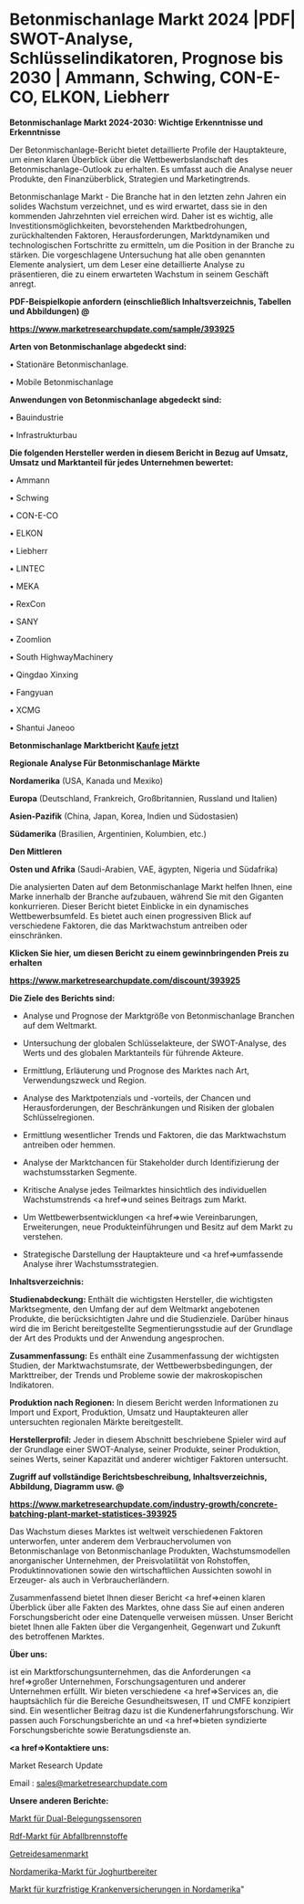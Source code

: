 # Betonmischanlage Markt 2024 |PDF| SWOT-Analyse, Schlüsselindikatoren, Prognose bis 2030 | Ammann, Schwing, CON-E-CO, ELKON, Liebherr

<strong>Betonmischanlage Markt 2024-2030: Wichtige Erkenntnisse und Erkenntnisse</strong>

Der Betonmischanlage-Bericht bietet detaillierte Profile der Hauptakteure, um einen klaren Überblick über die Wettbewerbslandschaft des Betonmischanlage-Outlook zu erhalten. Es umfasst auch die Analyse neuer Produkte, den Finanzüberblick, Strategien und Marketingtrends.

Betonmischanlage Markt - Die Branche hat in den letzten zehn Jahren ein solides Wachstum verzeichnet, und es wird erwartet, dass sie in den kommenden Jahrzehnten viel erreichen wird. Daher ist es wichtig, alle Investitionsmöglichkeiten, bevorstehenden Marktbedrohungen, zurückhaltenden Faktoren, Herausforderungen, Marktdynamiken und technologischen Fortschritte zu ermitteln, um die Position in der Branche zu stärken. Die vorgeschlagene Untersuchung hat alle oben genannten Elemente analysiert, um dem Leser eine detaillierte Analyse zu präsentieren, die zu einem erwarteten Wachstum in seinem Geschäft anregt.



<strong><b>PDF-Beispielkopie anfordern (einschließlich Inhaltsverzeichnis, Tabellen und Abbildungen) @ </b></strong>

<strong><a href=https://www.marketresearchupdate.com/sample/393925>

<strong>https://www.marketresearchupdate.com/sample/393925</u></a></strong></strong>



<strong>Arten von Betonmischanlage abgedeckt sind:</strong>

• Stationäre Betonmischanlage.

• Mobile Betonmischanlage



<strong>Anwendungen von Betonmischanlage abgedeckt sind:</strong>

• Bauindustrie

• Infrastrukturbau



<strong>Die folgenden Hersteller werden in diesem Bericht in Bezug auf Umsatz, Umsatz und Marktanteil für jedes Unternehmen bewertet:</strong>

• Ammann

• Schwing

• CON-E-CO

• ELKON

• Liebherr

• LINTEC

• MEKA

• RexCon

• SANY

• Zoomlion

• South HighwayMachinery

• Qingdao Xinxing

• Fangyuan

• XCMG

• Shantui Janeoo



<strong>Betonmischanlage Marktbericht <a href=https://www.marketresearchupdate.com/buynow/393925>Kaufe jetzt</a></strong>



<strong>Regionale Analyse Für Betonmischanlage Märkte</strong>



<strong>Nordamerika</strong> (USA, Kanada und Mexiko)



<strong>Europa</strong> (Deutschland, Frankreich, Großbritannien, Russland und Italien)



<strong>Asien-Pazifik</strong> (China, Japan, Korea, Indien und Südostasien)



<strong>Südamerika</strong> (Brasilien, Argentinien, Kolumbien, etc.)



<strong>Den Mittleren</strong> 

<strong>Osten und Afrika</strong> (Saudi-Arabien, VAE, ägypten, Nigeria und Südafrika)

Die analysierten Daten auf dem Betonmischanlage Markt helfen Ihnen, eine Marke innerhalb der Branche aufzubauen, während Sie mit den Giganten konkurrieren. Dieser Bericht bietet Einblicke in ein dynamisches Wettbewerbsumfeld. Es bietet auch einen progressiven Blick auf verschiedene Faktoren, die das Marktwachstum antreiben oder einschränken.



<strong>Klicken Sie hier, um diesen Bericht zu einem gewinnbringenden Preis zu erhalten
</strong>

<strong><a href=https://www.marketresearchupdate.com/discount/393925>https://www.marketresearchupdate.com/discount/393925</b></u></strong></a>



<strong>Die Ziele des Berichts sind:</strong>

- Analyse und Prognose der Marktgröße von Betonmischanlage Branchen auf dem Weltmarkt.

- Untersuchung der globalen Schlüsselakteure, der SWOT-Analyse, des Werts und des globalen Marktanteils für führende Akteure.

- Ermittlung, Erläuterung und Prognose des Marktes nach Art, Verwendungszweck und Region.

- Analyse des Marktpotenzials und -vorteils, der Chancen und Herausforderungen, der Beschränkungen und Risiken der globalen Schlüsselregionen.

- Ermittlung wesentlicher Trends und Faktoren, die das Marktwachstum antreiben oder hemmen.

- Analyse der Marktchancen für Stakeholder durch Identifizierung der wachstumsstarken Segmente.

- Kritische Analyse jedes Teilmarktes hinsichtlich des individuellen Wachstumstrends <a href=>und</a> seines Beitrags zum Markt.

- Um Wettbewerbsentwicklungen <a href=>wie</a> Vereinbarungen, Erweiterungen, neue Produkteinführungen und Besitz auf dem Markt zu verstehen.

- Strategische Darstellung der Hauptakteure und <a href=>umfas</a>sende Analyse ihrer Wachstumsstrategien.



<strong>Inhaltsverzeichnis:</strong>



<strong>Studienabdeckung:</strong> Enthält die wichtigsten Hersteller, die wichtigsten Marktsegmente, den Umfang der auf dem Weltmarkt angebotenen Produkte, die berücksichtigten Jahre und die Studienziele. Darüber hinaus wird die im Bericht bereitgestellte Segmentierungsstudie auf der Grundlage der Art des Produkts und der Anwendung angesprochen.



<strong>Zusammenfassung:</strong> Es enthält eine Zusammenfassung der wichtigsten Studien, der Marktwachstumsrate, der Wettbewerbsbedingungen, der Markttreiber, der Trends und Probleme sowie der makroskopischen Indikatoren.



<strong>Produktion nach Regionen:</strong> In diesem Bericht werden Informationen zu Import und Export, Produktion, Umsatz und Hauptakteuren aller untersuchten regionalen Märkte bereitgestellt.



<strong>Herstellerprofil:</strong> Jeder in diesem Abschnitt beschriebene Spieler wird auf der Grundlage einer SWOT-Analyse, seiner Produkte, seiner Produktion, seines Werts, seiner Kapazität und anderer wichtiger Faktoren untersucht.



<strong><b>Zugriff auf vollständige Berichtsbeschreibung, Inhaltsverzeichnis, Abbildung, Diagramm usw. @ </b></strong>

<strong><a href=https://www.marketresearchupdate.com/industry-growth/concrete-batching-plant-market-statistices-393925>https://www.marketresearchupdate.com/industry-growth/concrete-batching-plant-market-statistices-393925</a></strong>

Das Wachstum dieses Marktes ist weltweit verschiedenen Faktoren unterworfen, unter anderem dem Verbrauchervolumen von Betonmischanlage von Betonmischanlage Produkten, Wachstumsmodellen anorganischer Unternehmen, der Preisvolatilität von Rohstoffen, Produktinnovationen sowie den wirtschaftlichen Aussichten sowohl in Erzeuger- als auch in Verbraucherländern.

Zusammenfassend bietet Ihnen dieser Bericht <a href=>einen</a> klaren Überblick über alle Fakten des Marktes, ohne dass Sie auf einen anderen Forschungsbericht oder eine Datenquelle verweisen müssen. Unser Bericht bietet Ihnen alle Fakten über die Vergangenheit, Gegenwart und Zukunft des betroffenen Marktes.



<strong>Über uns:</strong>

 ist ein Marktforschungsunternehmen, das die Anforderungen <a href=>großer</a> Unternehmen, Forschungsagenturen und anderer Unternehmen erfüllt. Wir bieten verschiedene <a href=>Services</a> an, die hauptsächlich für die Bereiche Gesundheitswesen, IT und CMFE konzipiert sind. Ein wesentlicher Beitrag dazu ist die Kundenerfahrungsforschung. Wir passen auch Forschungsberichte an und <a href=>bieten</a> syndizierte Forschungsberichte sowie Beratungsdienste an.



<strong><a href=>Kontaktiere uns:</a></strong>

Market Research Update

Email : sales@marketresearchupdate.com



<strong>Unsere anderen Berichte:</strong>

<a href=https://www.linkedin.com/pulse/dual-occupancy-sensor-market-size-growth-set>Markt für Dual-Belegungssensoren</a>

<a href=https://www.linkedin.com/pulse/refuse-derived-fuel-rdf-market-analysis-segment>Rdf-Markt für Abfallbrennstoffe</a>

<a href=https://www.linkedin.com/pulse/grain-seed-market-size-emerging-trends-consumption>Getreidesamenmarkt</a>

<a href=https://www.linkedin.com/pulse/north-america-yogurt-makers-market-2023-demand-future>Nordamerika-Markt für Joghurtbereiter</a>

<a href=https://www.linkedin.com/pulse/north-america-short-term-health-insurance-market-2023>Markt für kurzfristige Krankenversicherungen in Nordamerika</a>"
